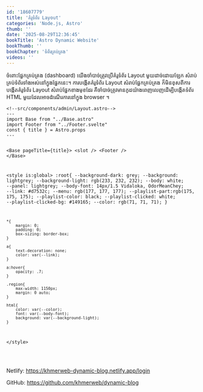 ```yaml
---
id: '18607779'
title: 'គំរូ​ទំព័រ​ Layout'
categories: 'Node.js, Astro'
thumb: ''
date: '2025-08-29T12:36:45'
bookTitle: 'Astro Dynamic Website'
bookThumb: ''
bookChapter: 'ទំព័រ​គ្រប់គ្រង'
videos: ''
---
```

<p>ចំពោះ​ផ្នែក​គ្រប់គ្រង (dashboard) យើង​ចាំបាច់​ត្រូវ​ប្រើ​គំរូ​ទំព័រ​ Layout ​មួយ​ដាច់​ដោយឡែក សំរាប់​គ្រប់​ទំព័រ​ទាំងអស់​នៅ​ក្នុង​ផ្នែក​នេះ។ ការបង្កើត​គំរូ​ទំព័រ​ Layout សំរាប់​ផ្នែក​គ្រប់គ្រង ក៏​មិន​ខុស​ពី​ការបង្កើត​គំរូទំព័រ​ Layout សំរាប់​ផ្នែក​ខាង​មុខ​ដែរ គឺ​ចាំបាច់​ត្រូវ​មាន​កូដ​យ៉ាង​ពេញលេញ​ដើម្បី​បង្កើត​ទំព័រ HTML មួយ​ដែល​អាច​ដំណើរការ​នៅ​ក្នុង browser ។</p><pre><code class="js javascript js-code">&lt;!--src/components/admin/Layout.astro--&gt;
---
import Base from "../Base.astro"
import Footer from "../Footer.svelte"
const { title } = Astro.props
---

&lt;Base pageTitle={title}&gt;
    &lt;slot /&gt;
    &lt;Footer /&gt;
&lt;/Base&gt;

&lt;style is:global&gt;
    :root{
        --background-dark: grey;
        --background: lightgrey;
        --background-light: rgb(233, 232, 232);
        --body: white;
        --panel: lightgrey;
        --body-font: 14px/1.5 Vidaloka, OdorMeanChey;
        --link: #d7532c;
        --menu: rgb(177, 177, 177);
        --playlist-part:rgb(175, 175, 175);
        --playlist-color: black;
        --playlist-clicked: white;
        --playlist-clicked-bg: #149165;
        --color: rgb(71, 71, 71);
    }
  
    *{
        margin: 0;
        padding: 0;
        box-sizing: border-box;
    }

    a{
        text-decoration: none;
        color: var(--link);
    }

    a:hover{
        opacity: .7;
    }

    .region{
        max-width: 1150px;
        margin: 0 auto;
    }
  
    html{
        color: var(--color);
        font: var(--body-font);
        background: var(--background-light);
    }
&lt;/style&gt;</code></pre><p>&nbsp;</p><p>Netlify: <a href="https://khmerweb-dynamic-blog.netlify.app/login">https://khmerweb-dynamic-blog.netlify.app/login</a></p><p>GitHub: <a href="https://github.com/khmerweb/dynamic-blog">https://github.com/khmerweb/dynamic-blog</a></p>